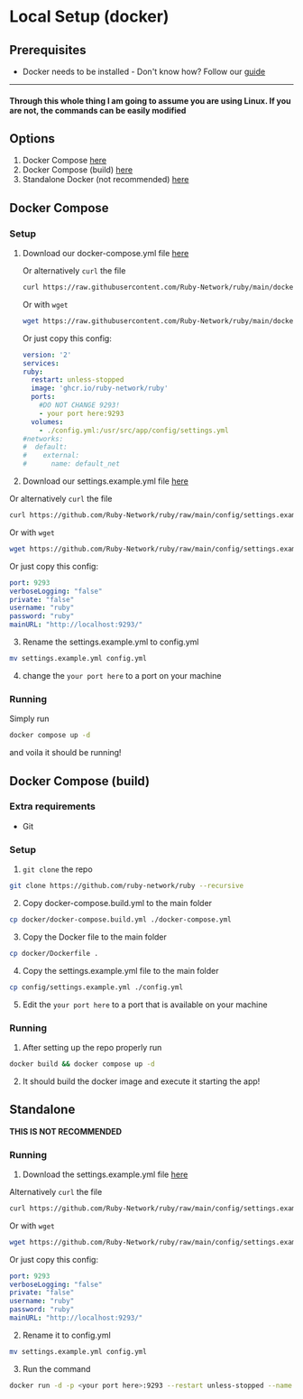 # Local Setup (docker)

## Prerequisites

- Docker needs to be installed - Don't know how? Follow our [guide](./docker-install.md)

---
#### Through this whole thing I am going to assume you are using Linux. If you are not, the commands can be easily modified


## Options

1. Docker Compose [here](#docker-compose)
2. Docker Compose (build) [here](#docker-compose-build)
3. Standalone Docker (not recommended) [here](#standalone)

## Docker Compose

### Setup

1. Download our docker-compose.yml file [here](https://github.com/Ruby-Network/ruby/blob/main/docker/docker-compose.yml)

    Or alternatively `curl` the file
    ```bash
    curl https://raw.githubusercontent.com/Ruby-Network/ruby/main/docker/docker-compose.yml > docker-compose.yml
    ```
    Or with `wget`
    ```bash
    wget https://raw.githubusercontent.com/Ruby-Network/ruby/main/docker/docker-compose.yml
    ```

    Or just copy this config:
    ```yml
    version: '2'
    services:
    ruby:
      restart: unless-stopped
      image: 'ghcr.io/ruby-network/ruby'
      ports:
        #DO NOT CHANGE 9293!
        - your port here:9293
      volumes:
        - ./config.yml:/usr/src/app/config/settings.yml
   #networks:
    #  default:
    #    external:
    #      name: default_net
    ```
2. Download our settings.example.yml file [here](https://github.com/ruby-network/ruby/tree/main/config/settings.example.yml)

Or alternatively `curl` the file
```bash
curl https://github.com/Ruby-Network/ruby/raw/main/config/settings.example.yml
```
Or with `wget`
```bash
wget https://github.com/Ruby-Network/ruby/raw/main/config/settings.example.yml
```
Or just copy this config:
```yml
port: 9293
verboseLogging: "false"
private: "false"
username: "ruby"
password: "ruby"
mainURL: "http://localhost:9293/"
```

3. Rename the settings.example.yml to config.yml
```bash
mv settings.example.yml config.yml
```

4. change the `your port here` to a port on your machine

### Running

Simply run 

```bash 
docker compose up -d
```

and voila it should be running!

## Docker Compose (build)

### Extra requirements
- Git 

### Setup 

1. `git clone` the repo 
```bash 
git clone https://github.com/ruby-network/ruby --recursive
```
2. Copy docker-compose.build.yml to the main folder
```bash 
cp docker/docker-compose.build.yml ./docker-compose.yml
```
3. Copy the Docker file to the main folder 
```bash 
cp docker/Dockerfile .
```
4. Copy the settings.example.yml file to the main folder 
```bash
cp config/settings.example.yml ./config.yml
```

5. Edit the `your port here` to a port that is available on your machine 

### Running 

1. After setting up the repo properly run 
```bash 
docker build && docker compose up -d
```

2. It should build the docker image and execute it starting the app!

## Standalone 

**THIS IS NOT RECOMMENDED**

### Running 

1. Download the settings.example.yml file [here](https://github.com/ruby-network/ruby/tree/main/config/settings.example.yml) 

Alternatively `curl` the file
```bash
curl https://github.com/Ruby-Network/ruby/raw/main/config/settings.example.yml
```
Or with `wget`
```bash
wget https://github.com/Ruby-Network/ruby/raw/main/config/settings.example.yml
```

Or just copy this config:
```yml
port: 9293
verboseLogging: "false"
private: "false"
username: "ruby"
password: "ruby"
mainURL: "http://localhost:9293/"
```

2. Rename it to config.yml
```bash
mv settings.example.yml config.yml
```

3. Run the command 
```bash
docker run -d -p <your port here>:9293 --restart unless-stopped --name ruby -v ./config.yml:/usr/src/app/config/settings.yml ghcr.io/ruby-network/ruby
```
